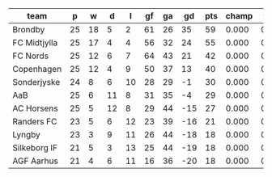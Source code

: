 |     team     | p  | w  | d  | l  | gf | ga | gd  | pts | champ | top2  | top3  | top4  |  5-7  | bot4  | bot3  | bot2  |
|--------------|----|----|----|----|----|----|-----|-----|-------|-------|-------|-------|-------|-------|-------|-------|
| Brondby      | 25 | 18 |  5 |  2 | 61 | 26 |  35 |  59 | 0.000 | 0.000 | 0.000 | 0.000 | 0.000 | 0.000 | 0.000 | 0.000|
| FC Midtjylla | 25 | 17 |  4 |  4 | 56 | 32 |  24 |  55 | 0.000 | 0.000 | 0.000 | 0.000 | 0.000 | 0.000 | 0.000 | 0.000|
| FC Nords     | 25 | 12 |  6 |  7 | 64 | 43 |  21 |  42 | 0.000 | 0.000 | 0.000 | 0.000 | 0.000 | 0.000 | 0.000 | 0.000|
| Copenhagen   | 25 | 12 |  4 |  9 | 50 | 37 |  13 |  40 | 0.000 | 0.000 | 0.000 | 0.000 | 0.000 | 0.000 | 0.000 | 0.000|
| Sonderjyske  | 24 |  8 |  6 | 10 | 28 | 29 |  -1 |  30 | 0.000 | 0.000 | 0.000 | 0.000 | 0.000 | 0.000 | 0.000 | 0.000|
| AaB          | 25 |  6 | 11 |  8 | 31 | 35 |  -4 |  29 | 0.000 | 0.000 | 0.000 | 0.000 | 0.000 | 0.000 | 0.000 | 0.000|
| AC Horsens   | 25 |  5 | 12 |  8 | 29 | 44 | -15 |  27 | 0.000 | 0.000 | 0.000 | 0.000 | 0.000 | 0.000 | 0.000 | 0.000|
| Randers FC   | 23 |  5 |  6 | 12 | 23 | 39 | -16 |  21 | 0.000 | 0.000 | 0.000 | 0.000 | 0.000 | 0.000 | 0.000 | 0.000|
| Lyngby       | 23 |  3 |  9 | 11 | 26 | 44 | -18 |  18 | 0.000 | 0.000 | 0.000 | 0.000 | 0.000 | 0.000 | 0.000 | 0.000|
| Silkeborg IF | 21 |  5 |  3 | 13 | 25 | 44 | -19 |  18 | 0.000 | 0.000 | 0.000 | 0.000 | 0.000 | 0.000 | 0.000 | 0.000|
| AGF Aarhus   | 21 |  4 |  6 | 11 | 16 | 36 | -20 |  18 | 0.000 | 0.000 | 0.000 | 0.000 | 0.000 | 0.000 | 0.000 | 0.000|
